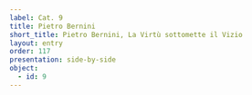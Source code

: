 ```yaml
---
label: Cat. 9
title: Pietro Bernini
short_title: Pietro Bernini, La Virtù sottomette il Vizio
layout: entry
order: 117
presentation: side-by-side
object:
  - id: 9
---
```


